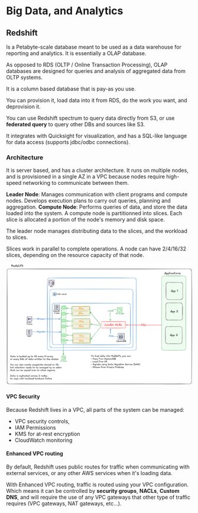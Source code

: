# Big Data, and Analytics

## Redshift

Is a Petabyte-scale database meant to be used as a data warehouse for reporting and analytics. It is essentially a OLAP database.

As opposed to RDS (OLTP / Online Transaction Processing), OLAP databases are designed for queries and analysis of aggregated data from OLTP systems.

It is a column based database that is pay-as you use.

You can provision it, load data into it from RDS, do the work you want, and deprovision it.

You can use Redshift spectrum to query data directly from S3, or use **federated query** to query other DBs and sources like S3.

It integrates with Quicksight for visualization, and has a SQL-like language for data access (supports jdbc/odbc connections).

### Architecture

It is server based, and has a cluster architecture. It runs on multiple nodes, and is provisioned in a single AZ in a VPC because nodes require high-speed networking to communicate between them.

**Leader Node**: Manages communication with client programs and compute nodes. Develops execution plans to carry out queries, planning and aggregation.
**Compute Node**: Performs queries of data, and store the data loaded into the system. A compute node is partitionned into slices.
Each slice is allocated a portion of the node's memory and disk space. 

The leader node manages distributing data to the slices, and the workload to slices.

Slices work in parallel to complete operations. A node can have 2/4/16/32 slices, depending on the resource capacity of that node.

![redshift architecture](./assets/03_streaming_data_analytics/redshift.png)

#### VPC Security 

Because Redshift lives in a VPC, all parts of the system can be managed:
- VPC security controls, 
- IAM Permissions
- KMS for at-rest encryption
- CloudWatch monitoring

#### Enhanced VPC routing

By default, Redshift uses public routes for traffic when communicating with external services, or any other AWS services when it's loading data.

With Enhanced VPC routing, traffic is routed using your VPC configuration. Which means it can be controlled by **security groups**, **NACLs**, **Custom DNS**, and will require the use of any VPC gateways that other type of traffic requires (VPC gateways, NAT gateways, etc...).

